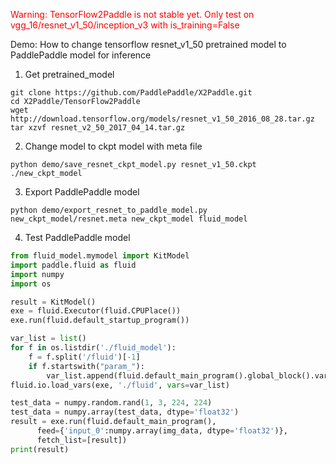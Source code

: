 <font color=red> Warning: TensorFlow2Paddle is not stable yet. Only test on vgg_16/resnet_v1_50/inception_v3 with is_training=False </font>

Demo: How to change tensorflow resnet_v1_50 pretrained model to PaddlePaddle model for inference
1. Get pretrained_model

```
git clone https://github.com/PaddlePaddle/X2Paddle.git
cd X2Paddle/TensorFlow2Paddle
wget http://download.tensorflow.org/models/resnet_v1_50_2016_08_28.tar.gz
tar xzvf resnet_v2_50_2017_04_14.tar.gz
```

2. Change model to ckpt model with meta file


```
python demo/save_resnet_ckpt_model.py resnet_v1_50.ckpt ./new_ckpt_model
```

3. Export PaddlePaddle model

```
python demo/export_resnet_to_paddle_model.py new_ckpt_model/resnet.meta new_ckpt_model fluid_model
```

4. Test PaddlePaddle model
```python 
from fluid_model.mymodel import KitModel
import paddle.fluid as fluid
import numpy
import os

result = KitModel()
exe = fluid.Executor(fluid.CPUPlace())
exe.run(fluid.default_startup_program())

var_list = list()
for f in os.listdir('./fluid_model'):
    f = f.split('/fluid')[-1]
    if f.startswith("param_"):
        var_list.append(fluid.default_main_program().global_block().var(f))
fluid.io.load_vars(exe, './fluid', vars=var_list)

test_data = numpy.random.rand(1, 3, 224, 224)
test_data = numpy.array(test_data, dtype='float32')
result = exe.run(fluid.default_main_program(), 
      feed={'input_0':numpy.array(img_data, dtype='float32')}, 
      fetch_list=[result])
print(result)
```
